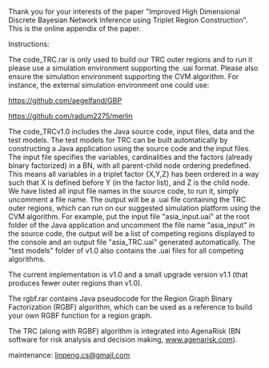 Thank you for your interests of the paper "Improved High Dimensional Discrete Bayesian Network Inference using Triplet Region Construction". This is the online appendix of the paper.

Instructions:



The code_TRC.rar is only used to build our TRC outer regions and to run it please use a simulation environment supporting the .uai format. Please also ensure the simulation environment supporting the CVM algorithm. For instance, the external simulation environment one could use:

https://github.com/aegelfand/GBP

https://github.com/radum2275/merlin

The code_TRCv1.0 includes the Java source code, input files, data and the test models. 
The test models for TRC can be built automatically by constructing a Java application using the source code and the input files. The input file specifies the variables, cardinalities and the factors (already binary factorized) in a BN, with all parent-child node ordering predefined. This means all variables in a triplet factor {X,Y,Z} has been ordered in a way such that X is defined before Y (in the factor list), and Z is the child node. We have listed all input file names in the source code, to run it, simply uncomment a file name. The output will be a .uai file containing the TRC outer regions, which can run on our suggested simulation platform using the CVM algorithm.
For example, put the input file "asia_input.uai" at the root folder of the Java application and uncomment the file name "asia_input" in the source code, the output will be a list of competing regions displayed to the console and an output file "asia_TRC.uai" generated automatically. The "test models" folder of v1.0 also contains the .uai files for all competing algorithms.

The current implementation is v1.0 and a small upgrade version v1.1 (that produces fewer outer regions than v1.0).  

The rgbf.rar contains Java pseudocode for the Region Graph Binary Factorization (RGBF) algorithm, which can be used as a reference to build your own RGBF function for a region graph.

The TRC (along with RGBF) algorithm is integrated into AgenaRisk (BN software for risk analysis and decision making, www.agenarisk.com).

maintenance: linpeng.cs@gmail.com
